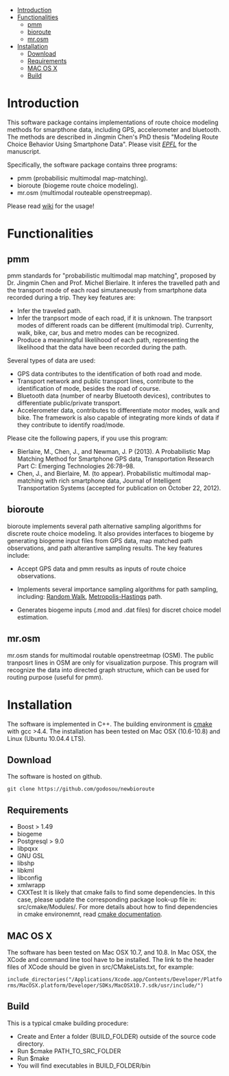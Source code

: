- [Introduction](#introduction)
- [Functionalities](#functionalities)
   - [pmm](#pmm)
	- [bioroute](#bioroute)
	- [mr.osm](#mrosm)
- [Installation](#installation)
	- [Download](#download)
	- [Requirements](#requirements)
	- [MAC OS X](#mac-os-x)
	- [Build](#build)

Introduction
===========

This software package contains implementations of route choice modeling methods for smarpthone data, including GPS, accelerometer and bluetooth. The methods are described in Jingmin Chen's PhD thesis "Modeling Route Choice Behavior Using Smartphone Data". Please visit *[EPFL](http://infoscience.epfl.ch/record/183171)* for the manuscript.

Specifically, the software package contains three programs:
* pmm (probabilisic multimodal map-matching).
* bioroute (biogeme route choice modeling).
* mr.osm (multimodal routeable openstreepmap).

Please read [wiki][] for the usage!

[wiki]: https://github.com/godosou/newbioroute/wiki/ "wiki"

Functionalities
===============

pmm
---------------
pmm standards for "probabilistic multimodal map matching", proposed by Dr. Jingmin Chen and Prof. Michel Bierlaire. It inferes the travelled path and the transport mode of each road simutaneously from smartphone data recorded during a trip. They key features are:
* Infer the traveled path.
* Infer the tranpsort mode of each road, if it is unknown. The tranpsort modes of different roads can be different (multimodal trip). Currenlty, walk, bike, car, bus and metro modes can be recognized.
* Produce a meaninngful likelihood of each path, representing the likelihood that the data have been recorded during the path. 

Several types of data are used:
* GPS data contributes to the identification of both road and mode.
* Transport network and public transport lines, contribute to the identification of mode, besides the road of course.
* Bluetooth data (number of nearby Bluetooth devices), contributes to differentiate public/private transport.
* Accelerometer data, contributes to differentiate motor modes, walk and bike. 
The framework is also capable of integrating more kinds of data if they contribute to identify road/mode.

Please cite the following papers, if you use this program:
* Bierlaire, M., Chen, J., and Newman, J. P (2013). A Probabilistic Map Matching Method for Smartphone GPS data, Transportation Research Part C: Emerging Technologies 26:78–98.
* Chen, J., and Bierlaire, M. (to appear). Probabilistic multimodal map-matching with rich smartphone data, Journal of Intelligent Transportation Systems (accepted for publication on October 22, 2012).


bioroute
---------
bioroute implements several path alternative sampling algorithms for discrete route choice modeling. It also provides interfaces to biogeme by generating biogeme input files from GPS data, map matched path observations, and path alterantive sampling results. The key features include:

* Accept GPS data and pmm results as inputs of route choice observations.
* Implements several importance sampling algorithms for path sampling, including: [Random Walk][], [Metropolis-Hastings][] path.
* Generates biogeme inputs (.mod and .dat files) for discret choice model estimation.

   [Random Walk]: http://www.sciencedirect.com/science/article/pii/S0191261509000381 "E. Frejinger, M. Bierlaire, M. Ben-Akiva, Sampling of alternatives for route choice modeling, Transportation Research Part B: Methodological, Volume 43, Issue 10, December 2009, Pages 984-99"
   [Metropolis-Hastings]: http://www.sciencedirect.com/science/article/pii/S019126151200152X "Gunnar Flötteröd, Michel Bierlaire, Metropolis–Hastings sampling of paths, Transportation Research Part B: Methodological, Volume 48, February 2013, Pages 53-66."


mr.osm
-------
mr.osm stands for multimodal routable openstreetmap (OSM). The public tranposrt lines in OSM are only for visualization purpose. This program will recognize the data into directed graph structure, which can be used for routing purpose (useful for pmm).


Installation
==============

The software is implemented in C++. The building environment is [cmake](http://www.cmake.org/) with gcc >4.4. The installation has been tested on Mac OSX (10.6-10.8) and Linux (Ubuntu 10.04.4 LTS).

Download
----------
The software is hosted on github.

`git clone https://github.com/godosou/newbioroute`

Requirements
-------------

* Boost > 1.49
* biogeme 
* Postgresql > 9.0
* libpqxx
* GNU GSL
* libshp
* libkml
* libconfig
* xmlwrapp
* CXXTest
It is likely that cmake fails to find some dependencies. In this case, please update the corresponding package look-up file in: src/cmake/Modules/. For more details about how to find dependencies in cmake environemnt, read [cmake documentation](http://www.cmake.org/Wiki/CMake:How_To_Find_Libraries).

MAC OS X
-------------
The software has been tested on Mac OSX 10.7, and 10.8. In Mac OSX, the XCode and command line tool have to be installed. The link to the header files of XCode should be given in src/CMakeLists.txt, for example:

   `include_directories("/Applications/Xcode.app/Contents/Developer/Platforms/MacOSX.platform/Developer/SDKs/MacOSX10.7.sdk/usr/include/")`

Build
---------
This is a typical cmake building procedure:
* Create and Enter a folder (BUILD_FOLDER) outside of the source code directory.
* Run $cmake PATH_TO_SRC_FOLDER
* Run $make
* You will find executables in BUILD_FOLDER/bin


